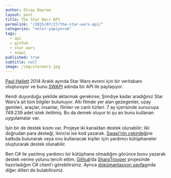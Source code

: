 ```yaml
---
author: Olcay Bayram
layout: post
title: The Star Wars API
permalink: "/2015/07/27/the-star-wars-api/"
categories: "neler-yapiyorum"
tags: 
  - api
  - github
  - star wars
  - swapi
published: true
subtitle: null
image: /img/starwars.jpg
---
```


<a href="http://phalt.co/" target="_blank">Paul Hallett</a> 2014 Aralık ayında Star Wars evreni için bir veritabanı oluşturuyor ve bunu <a title="The Star Wars API" href="https://swapi.co/" target="_blank">SWAPI</a> adında bir API ile paylaşıyor.

Kendi duyurduğu şekilde aktarmak gerekirse; Şimdiye kadar aradığınız Star Wars&#8217;a ait tüm bilgiler bulunuyor. Altı filmde yer alan gezegenler, uzay gemileri, araçlar, insanlar, filmler ve canlı türleri. 7 ay içerisinde sunucuya 749.239 adet istek iletilmiş. Bu da demek oluyor ki şu an bunu kullanan uygulamalar var.

İşin bir de destek kısmı var. Projeye iki kanaldan destek olunabilir; ilki doğrudan para desteği, ikincisi ise kod yazarak. [Swapi&#8217;nin çekirdeği][1]ne katkıda bulunarak veya onu kullanacak kişiler için yardımcı kütüphaneler oluşturarak destek olunabilir.

Ben C# ile yazılmış yardımcı bir kütüphane olmadığını görünce bunu yazarak destek verme yolunu tercih ettim. <a href="https://github.com/olcay" target="_blank">Github</a>&#8216;da [SharpTrooper][2] projesinde hazırladığım C# client&#8217;ı görebilirsiniz. Ayrıca [dokümantasyon sayfası][3]nda diğer dilleri de bulabilirsiniz.

 [1]: https://github.com/phalt/swapi
 [2]: https://github.com/olcay/SharpTrooper
 [3]: https://swapi.co/documentation#csharp
